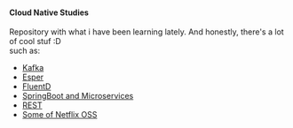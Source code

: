 #### Cloud Native Studies
Repository with what i have been learning lately. And honestly, there's a lot of cool stuf :D<br />
such as:<br /> 
* [Kafka](https://github.com/nicolasperuch/cloud-native-studies/tree/master/kafka "kafka is power")
* [Esper](https://github.com/nicolasperuch/cloud-native-studies/tree/master/springboot-esper "Esper is tricky")
* [FluentD](https://gist.github.com/nicolasperuch "Lots of gists in the link")
* [SpringBoot and Microservices](https://github.com/nicolasperuch/cloud-native-studies/tree/master/jt-2017/nicolasperuch/Microservices-Exercise "Cool example about microservices using springboot")
* [REST](https://github.com/nicolasperuch/cloud-native-studies/tree/master/jt-2017/nicolasperuch/Toll-Rest-Exercise "Cool REST example")
* [Some of Netflix OSS](https://github.com/nicolasperuch/cloud-native-studies/tree/master/jt-2017/nicolasperuch/netflixoss-microservices "NETFLIX IN DA HOUZ")



